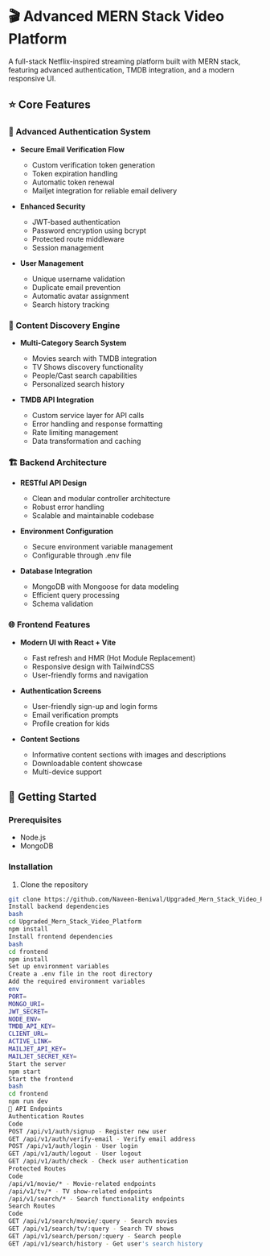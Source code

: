 # 🎬 Advanced MERN Stack Video Platform

A full-stack Netflix-inspired streaming platform built with MERN stack, featuring advanced authentication, TMDB integration, and a modern responsive UI.

## ⭐ Core Features

### 🔐 Advanced Authentication System
- **Secure Email Verification Flow**
  - Custom verification token generation
  - Token expiration handling
  - Automatic token renewal
  - Mailjet integration for reliable email delivery
  
- **Enhanced Security**
  - JWT-based authentication
  - Password encryption using bcrypt
  - Protected route middleware
  - Session management

- **User Management**
  - Unique username validation
  - Duplicate email prevention
  - Automatic avatar assignment
  - Search history tracking

### 🎯 Content Discovery Engine
- **Multi-Category Search System**
  - Movies search with TMDB integration
  - TV Shows discovery functionality
  - People/Cast search capabilities
  - Personalized search history

- **TMDB API Integration**
  - Custom service layer for API calls
  - Error handling and response formatting
  - Rate limiting management
  - Data transformation and caching

### 🏗️ Backend Architecture
- **RESTful API Design**
  - Clean and modular controller architecture
  - Robust error handling
  - Scalable and maintainable codebase

- **Environment Configuration**
  - Secure environment variable management
  - Configurable through .env file

- **Database Integration**
  - MongoDB with Mongoose for data modeling
  - Efficient query processing
  - Schema validation

### 🌐 Frontend Features
- **Modern UI with React + Vite**
  - Fast refresh and HMR (Hot Module Replacement)
  - Responsive design with TailwindCSS
  - User-friendly forms and navigation

- **Authentication Screens**
  - User-friendly sign-up and login forms
  - Email verification prompts
  - Profile creation for kids

- **Content Sections**
  - Informative content sections with images and descriptions
  - Downloadable content showcase
  - Multi-device support

## 🚀 Getting Started

### Prerequisites
- Node.js
- MongoDB

### Installation
1. Clone the repository
```bash
git clone https://github.com/Naveen-Beniwal/Upgraded_Mern_Stack_Video_Platform.git
Install backend dependencies
bash
cd Upgraded_Mern_Stack_Video_Platform
npm install
Install frontend dependencies
bash
cd frontend
npm install
Set up environment variables
Create a .env file in the root directory
Add the required environment variables
env
PORT=
MONGO_URI=
JWT_SECRET=
NODE_ENV=
TMDB_API_KEY=
CLIENT_URL=
ACTIVE_LINK=
MAILJET_API_KEY=
MAILJET_SECRET_KEY=
Start the server
npm start
Start the frontend
bash
cd frontend
npm run dev
📄 API Endpoints
Authentication Routes
Code
POST /api/v1/auth/signup - Register new user
GET /api/v1/auth/verify-email - Verify email address
POST /api/v1/auth/login - User login
GET /api/v1/auth/logout - User logout
GET /api/v1/auth/check - Check user authentication
Protected Routes
Code
/api/v1/movie/* - Movie-related endpoints
/api/v1/tv/* - TV show-related endpoints
/api/v1/search/* - Search functionality endpoints
Search Routes
Code
GET /api/v1/search/movie/:query - Search movies
GET /api/v1/search/tv/:query - Search TV shows
GET /api/v1/search/person/:query - Search people
GET /api/v1/search/history - Get user's search history

